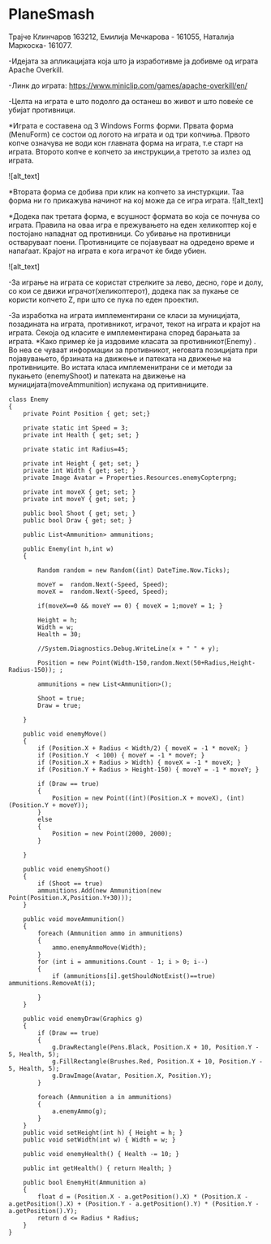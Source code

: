 # PlaneSmash

Трајче Клинчаров 163212, Емилија Мечкарова - 161055, Наталија Маркоска- 161077.

-Идејата за апликацијата која што ја изработивме ја добивме од играта Apache Overkill.

-Линк до играта: https://www.miniclip.com/games/apache-overkill/en/ 

-Целта на играта е што подолго да останеш во живот и што повеќе се убијат противници.

*Играта е составена од 3 Windows Forms форми.
Првата форма (MenuForm) се состои од логото на играта и од три копчиња. Првото копче означува не води кон главната форма на играта, т.е старт на играта. Второто копче е копчето за инструкции,а третото за излез од играта.

![alt_text]

*Втората форма се добива при клик на копчето за инстуркции. Таа форма ни го прикажува начинот на кој може да се игра играта.
![alt_text] 

*Додека пак третата форма, е всушност формата во која се почнува со играта. 
Правила на оваа игра е прежувањето на еден хеликоптер кој е постојано нападнат од противници. Со убивање на противници остваруваат поени. Противниците се појавуваат на одредено време и напаѓаат. Крајот на играта е кога играчот ќе биде убиен.

![alt_text] 




-За играње на играта се користат стрелките за лево, десно, горе и долу, со кои се движи играчот(хеликоптерот), додека пак за пукање се користи копчето Z, при што се пука по еден проектил. 



-За изработка на играта имплементирани се класи за муницијата, позадината на играта, противникот, играчот, текот на играта и крајот на играта. Секоја од класите е имплементирана според барањата за играта. 
*Како пример ќе ја издовиме класата за противникот(Enemy) . Во неа се чуваат информации за противникот, неговата позицијата при појавувањето, брзината на движење и патеката на движење на противниците. Во истата класа имплеменитрани се и методи за пукањето (enemyShoot) и патеката на движење на муницијата(moveAmmunition) испукана од притивниците.


    class Enemy
    {
        private Point Position { get; set;}

        private static int Speed = 3;
        private int Health { get; set; }

        private static int Radius=45;
      
        private int Height { get; set; }
        private int Width { get; set; }
        private Image Avatar = Properties.Resources.enemyCopterpng;

        private int moveX { get; set; }
        private int moveY { get; set; }

        public bool Shoot { get; set; }
        public bool Draw { get; set; }

        public List<Ammunition> ammunitions;

        public Enemy(int h,int w)
        {

            Random random = new Random((int) DateTime.Now.Ticks);

            moveY =  random.Next(-Speed, Speed);
            moveX =  random.Next(-Speed, Speed);

            if(moveX==0 && moveY == 0) { moveX = 1;moveY = 1; }

            Height = h;
            Width = w;
            Health = 30;

            //System.Diagnostics.Debug.WriteLine(x + " " + y);
             
            Position = new Point(Width-150,random.Next(50+Radius,Height-Radius-150)); ;

            ammunitions = new List<Ammunition>();

            Shoot = true;
            Draw = true;
  
        }
        
        public void enemyMove()
        {
            if (Position.X + Radius < Width/2) { moveX = -1 * moveX; }
            if (Position.Y  < 100) { moveY = -1 * moveY; }
            if (Position.X + Radius > Width) { moveX = -1 * moveX; }
            if (Position.Y + Radius > Height-150) { moveY = -1 * moveY; }

            if (Draw == true)
            {
                Position = new Point((int)(Position.X + moveX), (int)(Position.Y + moveY));
            }
            else
            {
                Position = new Point(2000, 2000);
            }

        }

        public void enemyShoot()
        {
            if (Shoot == true)
            ammunitions.Add(new Ammunition(new Point(Position.X,Position.Y+30)));
        }

        public void moveAmmunition()
        {
            foreach (Ammunition ammo in ammunitions)
            {
                ammo.enemyAmmoMove(Width);
            }
            for (int i = ammunitions.Count - 1; i > 0; i--)
            {
                if (ammunitions[i].getShouldNotExist()==true) ammunitions.RemoveAt(i); 

            }
        }

        public void enemyDraw(Graphics g)
        {
            if (Draw == true)
            {
                g.DrawRectangle(Pens.Black, Position.X + 10, Position.Y - 5, Health, 5);
                g.FillRectangle(Brushes.Red, Position.X + 10, Position.Y - 5, Health, 5);
                g.DrawImage(Avatar, Position.X, Position.Y);
            }
           
            foreach (Ammunition a in ammunitions)
            {
                a.enemyAmmo(g);
            }
        }
        public void setHeight(int h) { Height = h; }
        public void setWidth(int w) { Width = w; }

        public void enemyHealth() { Health -= 10; }

        public int getHealth() { return Health; }

        public bool EnemyHit(Ammunition a)
        {
            float d = (Position.X - a.getPosition().X) * (Position.X - a.getPosition().X) + (Position.Y - a.getPosition().Y) * (Position.Y - a.getPosition().Y);
            return d <= Radius * Radius;
        }
    }







